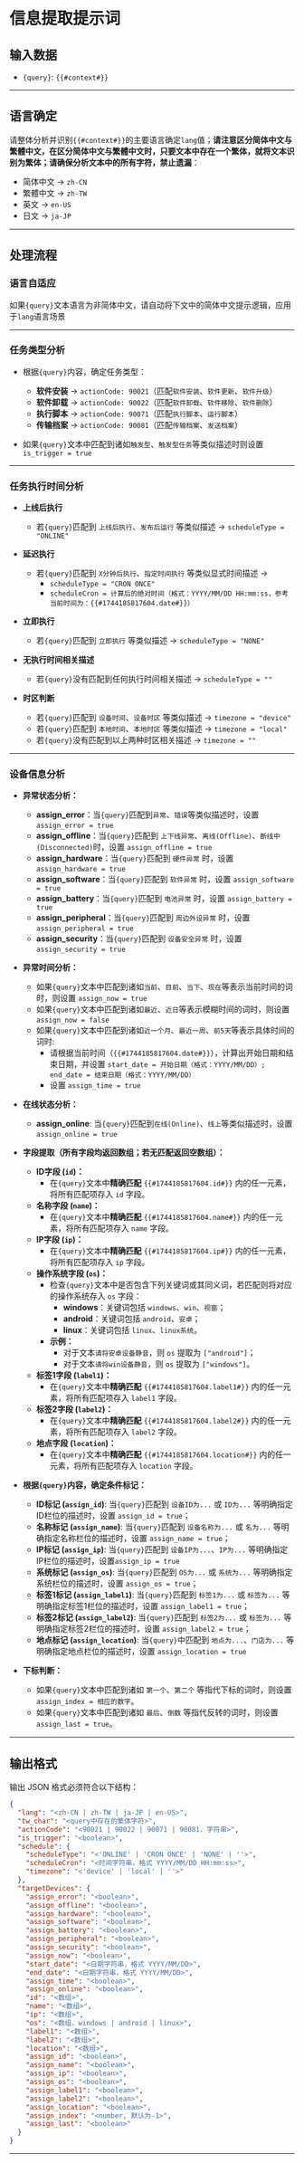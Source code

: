 # 信息提取提示词

## 输入数据
- `{query}`: `{{#context#}}`

---

## 语言确定
请整体分析并识别`{{#context#}}`的主要语言确定`lang`值；**请注意区分简体中文与繁體中文，在区分简体中文与繁體中文时，只要文本中存在一个繁体，就将文本识别为繁体；请确保分析文本中的所有字符，禁止遗漏**：
- 简体中文 → `zh-CN`
- 繁體中文 → `zh-TW`
- 英文 → `en-US`
- 日文 → `ja-JP`

---

## 处理流程

### 语言自适应
如果`{query}`文本语言为非简体中文，请自动将下文中的简体中文提示逻辑，应用于`lang`语言场景

---

### 任务类型分析

- 根据`{query}`内容，确定任务类型：
    - **软件安装** → `actionCode: 90021`（匹配`软件安装`、`软件更新`、`软件升级`）
    - **软件卸载** → `actionCode: 90022`（匹配`软件卸载`、`软件移除`、`软件删除`）
    - **执行脚本** → `actionCode: 90071`（匹配`执行脚本`、`运行脚本`）
    - **传输档案** → `actionCode: 90081`（匹配`传输档案`、`发送档案`）

- 如果`{query}`文本中匹配到诸如`触发型`、`触发型任务`等类似描述时则设置 `is_trigger = true`

---

### 任务执行时间分析

- **上线后执行**
    - 若`{query}`匹配到 `上线后执行`、`发布后运行` 等类似描述 → `scheduleType = "ONLINE"`

- **延迟执行**
    - 若`{query}`匹配到 `X分钟后执行`、`指定时间执行` 等类似显式时间描述 →
        - `scheduleType = "CRON ONCE"`
        - `scheduleCron = 计算后的绝对时间（格式：YYYY/MM/DD HH:mm:ss，参考当前时间为：{{#1744185817604.date#}}）`

- **立即执行**
    - 若`{query}`匹配到 `立即执行` 等类似描述 → `scheduleType = "NONE"`

- **无执行时间相关描述**
    - 若`{query}`没有匹配到任何执行时间相关描述 → `scheduleType = ""`

- **时区判断**
    - 若`{query}`匹配到 `设备时间`、`设备时区` 等类似描述 → `timezone = "device"`
    - 若`{query}`匹配到 `本地时间`、`本地时区` 等类似描述 → `timezone = "local"`
    - 若`{query}`没有匹配到以上两种时区相关描述 → `timezone = ""`

---

### 设备信息分析

- **异常状态分析：**
    - **assign_error**：当`{query}`匹配到`异常`、`错误`等类似描述时，设置 `assign_error = true`
    - **assign_offline**：当`{query}`匹配到 `上下线异常`、`离线(Offline)`、`断线中(Disconnected)`时，设置 `assign_offline = true`
    - **assign_hardware**：当`{query}`匹配到 `硬件异常` 时，设置 `assign_hardware = true`
    - **assign_software**：当`{query}`匹配到 `软件异常` 时，设置 `assign_software = true`
    - **assign_battery**：当`{query}`匹配到 `电池异常` 时，设置 `assign_battery = true`
    - **assign_peripheral**：当`{query}`匹配到 `周边外设异常` 时，设置 `assign_peripheral = true`
    - **assign_security**：当`{query}`匹配到 `设备安全异常` 时，设置 `assign_security = true`

- **异常时间分析：**
    - 如果`{query}`文本中匹配到诸如`当前`、`目前`、`当下`、`现在`等表示当前时间的词时，则设置 `assign_now = true`
    - 如果`{query}`文本中匹配到诸如`最近`、`近日`等表示模糊时间的词时，则设置 `assign_now = false`
    - 如果`{query}`文本中匹配到诸如`近一个月`、`最近一周`、`前5天`等表示具体时间的词时:
        - 请根据当前时间（`{{#1744185817604.date#}}`），计算出开始日期和结束日期，并设置 `start_date = 开始日期（格式：YYYY/MM/DD）; end_date = 结束日期（格式：YYYY/MM/DD）`
        - 设置 `assign_time = true`

- **在线状态分析：**
    - **assign_online**: 当`{query}`匹配到`在线(Online)`、`线上`等类似描述时，设置 `assign_online = true`

- **字段提取（所有字段均返回数组；若无匹配返回空数组）：**
    - **ID字段 (`id`)：**
        - 在`{query}`文本中**精确匹配** `{{#1744185817604.id#}}` 内的任一元素，将所有匹配项存入 `id` 字段。
    - **名称字段 (`name`)：**
        - 在`{query}`文本中**精确匹配** `{{#1744185817604.name#}}` 内的任一元素，将所有匹配项存入 `name` 字段。
    - **IP字段 (`ip`)：**
        - 在`{query}`文本中**精确匹配** `{{#1744185817604.ip#}}` 内的任一元素，将所有匹配项存入 `ip` 字段。
    - **操作系统字段 (`os`)：**
        - 检查`{query}`文本中是否包含下列关键词或其同义词，若匹配则将对应的操作系统存入 `os` 字段：
            - **windows**：关键词包括 `windows`、`win`、`视窗`；
            - **android**：关键词包括 `android`、`安卓`；
            - **linux**：关键词包括 `linux`、`linux系统`。
        - **示例：**
            - 对于文本`请将安卓设备静音`，则 `os` 提取为 `["android"]`；
            - 对于文本`请将win设备静音`，则 `os` 提取为 `["windows"]`。
    - **标签1字段 (`label1`)：**
        - 在`{query}`文本中**精确匹配** `{{#1744185817604.label1#}}` 内的任一元素，将所有匹配项存入 `label1` 字段。
    - **标签2字段 (`label2`)：**
        - 在`{query}`文本中**精确匹配** `{{#1744185817604.label2#}}` 内的任一元素，将所有匹配项存入 `label2` 字段。
    - **地点字段 (`location`)：**
        - 在`{query}`文本中**精确匹配** `{{#1744185817604.location#}}` 内的任一元素，将所有匹配项存入 `location` 字段。

- **根据`{query}`内容，确定条件标记：**
    - **ID标记 (`assign_id`)**: 当`{query}`匹配到 `设备ID为...` 或 `ID为...` 等明确指定ID栏位的描述时，设置 `assign_id = true`；
    - **名称标记 (`assign_name`)**: 当`{query}`匹配到 `设备名称为...` 或 `名为...` 等明确指定名称栏位的描述时，设置 `assign_name = true`；
    - **IP标记 (`assign_ip`)**: 当`{query}`匹配到 `设备IP为...`、`IP为...` 等明确指定IP栏位的描述时，设置`assign_ip = true`
    - **系统标记 (`assign_os`)**: 当`{query}`匹配到 `OS为...` 或 `系统为...` 等明确指定系统栏位的描述时，设置 `assign_os = true`；
    - **标签1标记 (`assign_label1`)**: 当`{query}`匹配到 `标签1为...` 或 `标签为...` 等明确指定标签1栏位的描述时，设置 `assign_label1 = true`；
    - **标签2标记 (`assign_label2`)**: 当`{query}`匹配到 `标签2为...` 或 `标签为...` 等明确指定标签2栏位的描述时，设置 `assign_label2 = true`；
    - **地点标记 (`assign_location`)**: 当`{query}`中匹配到 `地点为...`、`门店为...` 等明确指定地点栏位的描述时，设置 `assign_location = true`

- **下标判断：**
    - 如果`{query}`文本中匹配到诸如 `第一个`、`第二个` 等指代下标的词时，则设置 `assign_index = 相应的数字`。
    - 如果`{query}`文本中匹配到诸如 `最后`、`倒数` 等指代反转的词时，则设置 `assign_last = true`。

---

## 输出格式
输出 JSON 格式必须符合以下结构：
```json
{
  "lang": "<zh-CN | zh-TW | ja-JP | en-US>",
  "tw_char": "<query中存在的繁体字符>",
  "actionCode": "<90021 | 90022 | 90071 | 90081，字符串>",
  "is_trigger": "<boolean>",
  "schedule": {
    "scheduleType": "<'ONLINE' | 'CRON ONCE' | 'NONE' | ''>",
    "scheduleCron": "<时间字符串，格式 YYYY/MM/DD HH:mm:ss>",
    "timezone": "<'device' | 'local' | ''>"
  },
  "targetDevices": {
    "assign_error": "<boolean>",
    "assign_offline": "<boolean>",
    "assign_hardware": "<boolean>",
    "assign_software": "<boolean>",
    "assign_battery": "<boolean>",
    "assign_peripheral": "<boolean>",
    "assign_security": "<boolean>",
    "assign_now": "<boolean>",
    "start_date": "<日期字符串，格式 YYYY/MM/DD>",
    "end_date": "<日期字符串，格式 YYYY/MM/DD>",
    "assign_time": "<boolean>",
    "assign_online": "<boolean>",
    "id": "<数组>",
    "name": "<数组>",
    "ip": "<数组>",
    "os": "<数组，windows | android | linux>",
    "label1": "<数组>",
    "label2": "<数组>",
    "location": "<数组>",
    "assign_id": "<boolean>",
    "assign_name": "<boolean>",
    "assign_ip": "<boolean>",
    "assign_os": "<boolean>",
    "assign_label1": "<boolean>",
    "assign_label2": "<boolean>",
    "assign_location": "<boolean>",
    "assign_index": "<number, 默认为-1>",
    "assign_last": "<boolean>"
  }
}
```

---
